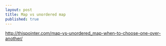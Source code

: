 ```yaml
---
layout: post
title: Map vs unordered map
published: true
---
```


http://thispointer.com/map-vs-unordered_map-when-to-choose-one-over-another/
